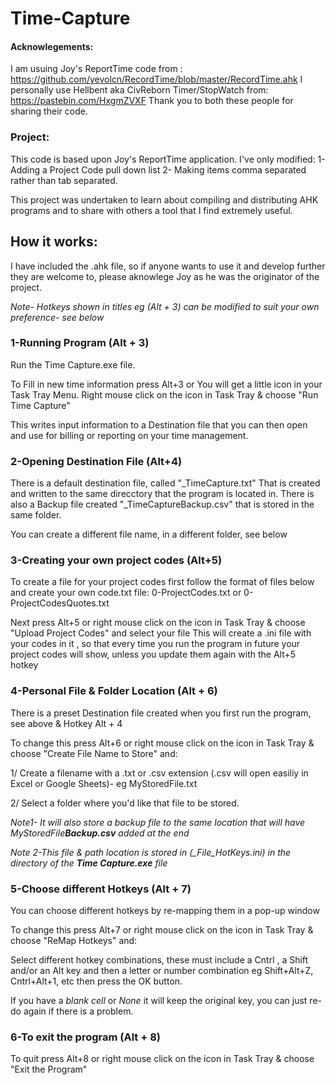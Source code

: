 ﻿# Time-Capture

#### Acknowlegements:

I am usuing Joy's ReportTime code from : https://github.com/yevolcn/RecordTime/blob/master/RecordTime.ahk
I personally use Hellbent aka CivReborn Timer/StopWatch from: https://pastebin.com/HxgmZVXF
Thank you to both these people for sharing their code.

### Project:

This code is based upon Joy's ReportTime application.
I've only modified:
1- Adding a Project Code pull down list
2- Making items comma separated rather than tab separated.

This project was undertaken to learn about compiling and distributing AHK programs and to share with others a tool that I find extremely useful.

## How it works:

I have included the .ahk file, so if anyone wants to use it and develop further they are welcome to, please aknowlege Joy as he was the originator of the project.

_Note- Hotkeys shown in titles eg (Alt + 3) can be modified to suit your own preference- see below_

### 1-Running Program (Alt + 3)

Run the Time Capture.exe file.

To Fill in new time information press Alt+3 or
You will get a little icon in your Task Tray Menu. Right mouse click on the icon in Task Tray & choose "Run Time Capture"

This writes input information to a Destination file that you can then open and use for billing or reporting on your time management.

### 2-Opening Destination File (Alt+4)

There is a default destination file, called "\_TimeCapture.txt" That is created and written to the same direcctory that the program is located in. There is also a Backup file created "\_TimeCaptureBackup.csv" that is stored in the same folder.

You can create a different file name, in a different folder, see below

### 3-Creating your own project codes (Alt+5)

To create a file for your project codes first follow the format of files below and create your own code.txt file:
0-ProjectCodes.txt or
0-ProjectCodesQuotes.txt

Next press Alt+5 or right mouse click on the icon in Task Tray & choose "Upload Project Codes" and select your file
This will create a .ini file with your codes in it , so that every time you run the program in future your project codes will show, unless you update them again with the Alt+5 hotkey

### 4-Personal File & Folder Location (Alt + 6)

There is a preset Destination file created when you first run the program, see above & Hotkey Alt + 4

To change this press Alt+6 or right mouse click on the icon in Task Tray & choose "Create File Name to Store" and:

1/ Create a filename with a .txt or .csv extension (.csv will open easiliy in Excel or Google Sheets)- eg MyStoredFile.txt

2/ Select a folder where you'd like that file to be stored.

_Note1- It will also store a backup file to the same location that will have MyStoredFile**Backup.csv** added at the end_

_Note 2-This file & path location is stored in (\_File_HotKeys.ini) in the directory of the **Time Capture.exe** file_

### 5-Choose different Hotkeys (Alt + 7)

You can choose different hotkeys by re-mapping them in a pop-up window

To change this press Alt+7 or right mouse click on the icon in Task Tray & choose "ReMap Hotkeys" and:

Select different hotkey combinations, these must include a Cntrl , a Shift and/or an Alt key and then a letter or number combination
eg Shift+Alt+Z, Cntrl+Alt+1, etc then press the OK button.

If you have a _blank cell_ or _None_ it will keep the original key, you can just re-do again if there is a problem.

### 6-To exit the program (Alt + 8)

To quit press Alt+8 or right mouse click on the icon in Task Tray & choose "Exit the Program"
